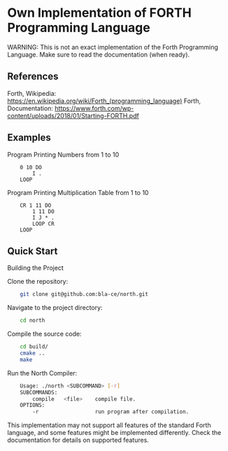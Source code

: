 # Own Implementation of FORTH Programming Language

WARNING: This is not an exact implementation of the Forth Programming Language. Make sure to read the documentation (when ready).

## References

Forth, Wikipedia: https://en.wikipedia.org/wiki/Forth_(programming_language)
Forth, Documentation: https://www.forth.com/wp-content/uploads/2018/01/Starting-FORTH.pdf

## Examples

Program Printing Numbers from 1 to 10

``` forth
    0 10 DO 
        I . 
    LOOP
```

Program Printing Multiplication Table from 1 to 10

``` forth
    CR 1 11 DO
        1 11 DO 
        I J * . 
        LOOP CR
    LOOP
```
## Quick Start

Building the Project

Clone the repository:

``` bash
    git clone git@github.com:bla-ce/north.git
```

Navigate to the project directory:

``` bash
    cd north 
```

Compile the source code:

``` bash
    cd build/
    cmake ..
    make
```

Run the North Compiler:

``` bash
    Usage: ./north <SUBCOMMAND> [-r]
    SUBCOMMANDS:
        compile   <file>    compile file.
    OPTIONS:
        -r                  run program after compilation.
```

This implementation may not support all features of the standard Forth language, and some features might be implemented differently. 
Check the documentation for details on supported features.
